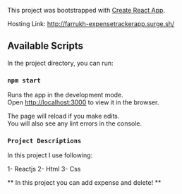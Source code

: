 This project was bootstrapped with [Create React App](https://github.com/facebook/create-react-app).

Hosting Link: http://farrukh-expensetrackerapp.surge.sh/
## Available Scripts

In the project directory, you can run:

### `npm start`

Runs the app in the development mode.<br />
Open [http://localhost:3000](http://localhost:3000) to view it in the browser.

The page will reload if you make edits.<br />
You will also see any lint errors in the console.

### `Project Descriptions`

In this project I use following:

1- Reactjs
2- Html
3- Css


** In this project you can add expense and delete! **
